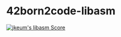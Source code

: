 # 42born2code-libasm

[![jkeum's libasm Score](https://badge42.herokuapp.com/api/project/jkeum/libasm)](https://github.com/JaeSeoKim/badge42)
